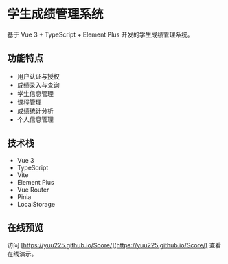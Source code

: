 # 学生成绩管理系统

基于 Vue 3 + TypeScript + Element Plus 开发的学生成绩管理系统。

## 功能特点

- 用户认证与授权
- 成绩录入与查询
- 学生信息管理
- 课程管理
- 成绩统计分析
- 个人信息管理

## 技术栈

- Vue 3
- TypeScript
- Vite
- Element Plus
- Vue Router
- Pinia
- LocalStorage



## 在线预览

访问 [https://yuu225.github.io/Score/](https://yuu225.github.io/Score/) 查看在线演示。


